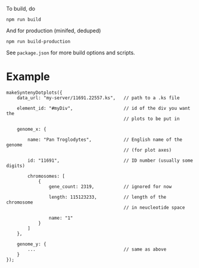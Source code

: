 To build, do

```
npm run build
```

And for production (minifed, deduped)

```
npm run build-production
```

See `package.json` for more build options and scripts.


Example
=======

```
makeSyntenyDotplots({
	data_url: "my-server/11691.22557.ks",	// path to a .ks file

	element_id: "#myDiv",					// id of the div you want the 
											// plots to be put in

	genome_x: {

		name: "Pan Troglodytes",			// English name of the genome 
											// (for plot axes)

		id: "11691",						// ID number (usually some digits)

		chromosomes: [
			{
				gene_count: 2319,			// ignored for now

				length: 115123233,			// length of the chromosome 
											// in neucleotide space

				name: "1"
			}
		]
	},

	genome_y: {
		...									// same as above
	}
});
```
